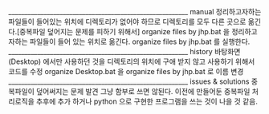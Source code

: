
________________________________________________________ manual
정리하고자하는 파일들이 들어있는 위치에 디렉토리가 없어야 하므로 디렉토리를 모두 다른 곳으로 옮긴다.[중복파일 덮어지는 문제를 피하기 위해서]
organize files by jhp.bat 을 정리하고자하는 파일들이 들어 있는 위치로 옮긴다.
organize files by jhp.bat 를 실행한다.
________________________________________________________ history
바탕화면(Desktop) 에서만 사용하던 것을 디렉토리의 위치에 구애 받지 않고 사용하기 위해서 코드를 수정
organize Desktop.bat 을 organize files by jhp.bat 로 이름 변경
________________________________________________________ issues & solutions
중복파일이 덮어써지는 문제 발견
    그냥 함부로 쓰면 않된다. 이전에 만들어둔 중복파일 처리로직을 추후에 추가 하거나 python 으로 구현한 프로그램을 쓰는 것이 나을 것 같음.
